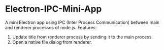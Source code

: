 # Electron-IPC-Mini-App

A mini Electron app using IPC (Inter Process Communication) between main and renderer processes of node.js.
Features:
1. Update title from renderer process by sending it to the main process.
2. Open a native file dialog from renderer.
